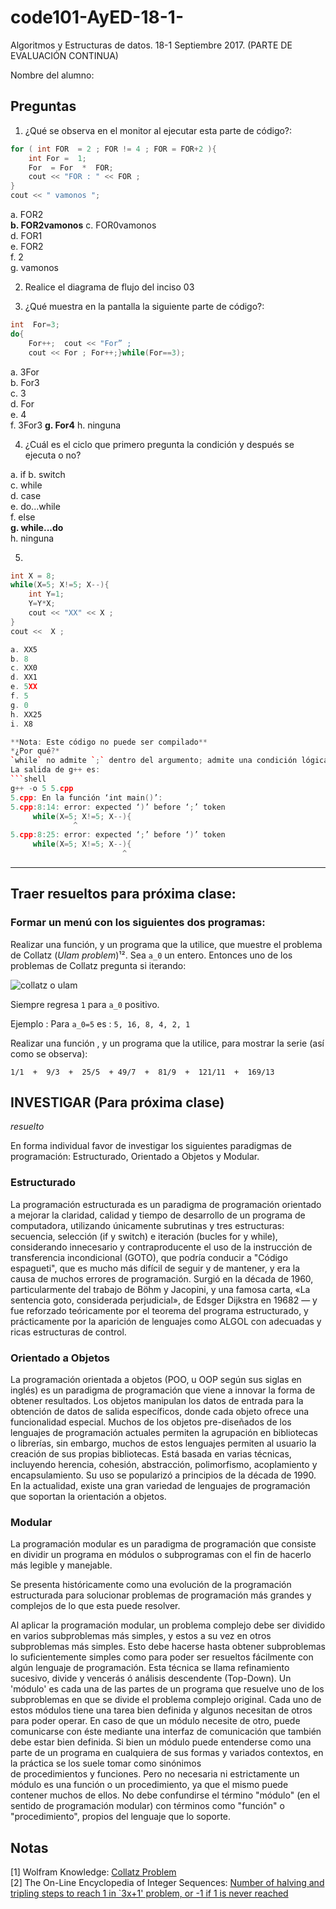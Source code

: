# code101-AyED-18-1-  

Algoritmos y Estructuras de datos.        18-1         Septiembre 2017.  (PARTE DE EVALUACIÓN CONTINUA)

Nombre del alumno:

## Preguntas

1. ¿Qué se observa en el monitor al ejecutar esta parte de código?:  
```c++
for ( int FOR  = 2 ; FOR != 4 ; FOR = FOR+2 ){
	int For =  1;
	For  = For  *  FOR;
	cout << "FOR : " << FOR ;
}
cout << " vamonos ";
```

 
a. FOR2  
**b. FOR2vamonos**
c. FOR0vamonos  
d. FOR1  
e. FOR2  
f. 2  
g. vamonos    
 

2. Realice el diagrama de flujo del inciso 03

3. ¿Qué muestra en la pantalla la siguiente parte de código?:  
```c++
int  For=3; 
do{
	For++;  cout << "For” ;
	cout << For ; For++;}while(For==3);
``` 
 
a. 3For  
b. For3  
c. 3  
d. For  
e. 4  
f. 3For3
**g. For4** 
h. ninguna
 
4. ¿Cuál es el ciclo que primero pregunta la condición y después se ejecuta o no?
 
a. if
b. switch     
c. while      
d. case     
e. do...while      
f. else   
**g. while...do**      
h. ninguna
 

5. 

```c++
int X = 8;  
while(X=5; X!=5; X--){
	int Y=1;
	Y=Y*X;
	cout << "XX" << X ;
}  
cout <<  X ;

a. XX5  
b. 8   
c. XX0  
d. XX1  
e. 5XX  
f. 5  
g. 0  
h. XX25  
i. X8  

**Nota: Este código no puede ser compilado**  
*¿Por qué?*  
`while` no admite `;` dentro del argumento; admite una condición lógica, que puede estar compuesta, i.e. `while(A OR B AND C OR D)`.  
La salida de g++ es:  
```shell
g++ -o 5 5.cpp 
5.cpp: En la función ‘int main()’:
5.cpp:8:14: error: expected ‘)’ before ‘;’ token
     while(X=5; X!=5; X--){
              ^
5.cpp:8:25: error: expected ‘;’ before ‘)’ token
     while(X=5; X!=5; X--){
                         ^

```
           
---


## Traer resueltos para próxima clase:  

### Formar un menú con los siguientes dos programas:  

Realizar una función, y un programa que la utilice, que muestre el problema de Collatz (*Ulam problem*)¹².
Sea `a_0` un entero. Entonces uno de los problemas de Collatz pregunta si iterando:  

![collatz o ulam](http://mathworld.wolfram.com/images/equations/CollatzProblem/NumberedEquation1.gif)  

Siempre regresa `1` para `a_0` positivo.

Ejemplo :   Para `a_0=5` es  :  `5, 16, 8, 4, 2, 1`  

Realizar una función , y un programa que la utilice, para mostrar la serie (así como se observa):  

`1/1  +  9/3  +  25/5  + 49/7  +  81/9  +  121/11  +  169/13`


## INVESTIGAR (Para próxima clase)  
*resuelto*

En forma individual favor de investigar los siguientes paradigmas de programación: Estructurado, Orientado a Objetos y Modular.  

### Estructurado
La programación estructurada es un paradigma de programación orientado a mejorar la claridad, calidad y tiempo de desarrollo de un programa de computadora, utilizando únicamente subrutinas y tres estructuras: secuencia, selección (if y switch) e iteración (bucles for y while), considerando innecesario y contraproducente el uso de la instrucción de transferencia incondicional (GOTO), que podría conducir a "Código espagueti", que es mucho más difícil de seguir y de mantener, y era la causa de muchos errores de programación. Surgió en la década de 1960, particularmente del trabajo de Böhm y Jacopini,​ y una famosa carta, «La sentencia goto, considerada perjudicial», de Edsger Dijkstra en 19682​ — y fue reforzado teóricamente por el teorema del programa estructurado, y prácticamente por la aparición de lenguajes como ALGOL con adecuadas y ricas estructuras de control.  

### Orientado a Objetos
La programación orientada a objetos (POO, u OOP según sus siglas en inglés) es un paradigma de programación que viene a innovar la forma de obtener resultados. Los objetos manipulan los datos de entrada para la obtención de datos de salida específicos, donde cada objeto ofrece una funcionalidad especial. Muchos de los objetos pre-diseñados de los lenguajes de programación actuales permiten la agrupación en bibliotecas o librerías, sin embargo, muchos de estos lenguajes permiten al usuario la creación de sus propias bibliotecas. Está basada en varias técnicas, incluyendo herencia, cohesión, abstracción, polimorfismo, acoplamiento y encapsulamiento. Su uso se popularizó a principios de la década de 1990. En la actualidad, existe una gran variedad de lenguajes de programación que soportan la orientación a objetos.    

### Modular
La programación modular es un paradigma de programación que consiste en dividir un programa en módulos o subprogramas con el fin de hacerlo más legible y manejable.  

Se presenta históricamente como una evolución de la programación estructurada para solucionar problemas de programación más grandes y complejos de lo que esta puede resolver.  

Al aplicar la programación modular, un problema complejo debe ser dividido en varios subproblemas más simples, y estos a su vez en otros subproblemas más simples. Esto debe hacerse hasta obtener subproblemas lo suficientemente simples como para poder ser resueltos fácilmente con algún lenguaje de programación. Esta técnica se llama refinamiento sucesivo, divide y vencerás ó análisis descendente (Top-Down).
Un 'módulo' es cada una de las partes de un programa que resuelve uno de los subproblemas en que se divide el problema complejo original. Cada uno de estos módulos tiene una tarea bien definida y algunos necesitan de otros para poder operar. En caso de que un módulo necesite de otro, puede comunicarse con éste mediante una interfaz de comunicación que también debe estar bien definida.
Si bien un módulo puede entenderse como una parte de un programa en cualquiera de sus formas y variados contextos, en la práctica se los suele tomar como sinónimos de procedimientos y funciones. Pero no necesaria ni estrictamente un módulo es una función o un procedimiento, ya que el mismo puede contener muchos de ellos. No debe confundirse el término "módulo" (en el sentido de programación modular) con términos como "función" o "procedimiento", propios del lenguaje que lo soporte.





## Notas
[1] Wolfram Knowledge: [Collatz Problem](http://mathworld.wolfram.com/CollatzProblem.html)  
[2] The On-Line Encyclopedia of Integer Sequences:  [Number of halving and tripling steps to reach 1 in `3x+1' problem, or -1 if 1 is never reached](https://oeis.org/A006577)


